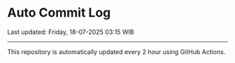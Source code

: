 # Auto Commit Log

Last updated: Friday, 18-07-2025 03:15 WIB

---

This repository is automatically updated every 2 hour using GitHub Actions.
